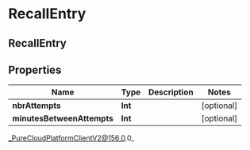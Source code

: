 # RecallEntry

## RecallEntry

## Properties

|Name | Type | Description | Notes|
|------------ | ------------- | ------------- | -------------|
| **nbrAttempts** | **Int** |  | [optional] |
| **minutesBetweenAttempts** | **Int** |  | [optional] |



_PureCloudPlatformClientV2@156.0.0_

